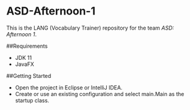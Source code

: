 # ASD-Afternoon-1
This is the LANG (Vocabulary Trainer) repository for the team *ASD: Afternoon 1*.

##Requirements
* JDK 11
* JavaFX

##Getting Started
 * Open the project in Eclipse or IntelliJ IDEA.
 * Create or use an existing configuration and select main.Main as the startup class.